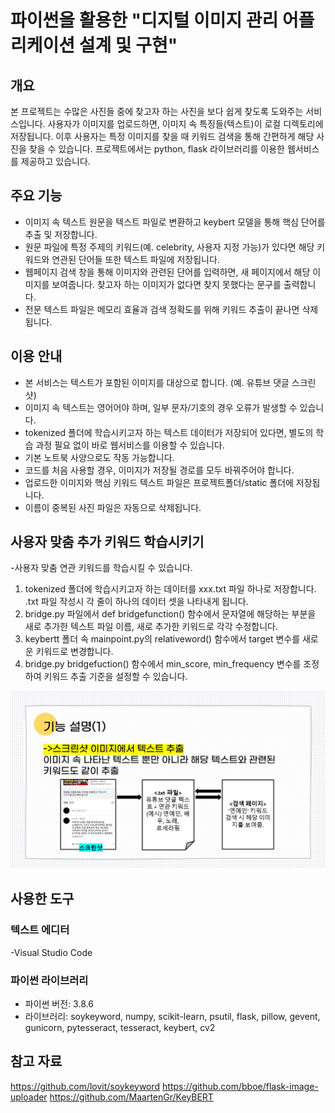 # 파이썬을 활용한 "디지털 이미지 관리 어플리케이션 설계 및 구현"

## 개요

본 프로젝트는 수많은 사진들 중에 찾고자 하는 사진을 보다 쉽게 찾도록 도와주는 서비스입니다. 사용자가 이미지를 업로드하면, 이미지 속 특징들(텍스트)이 로컬 디렉토리에 저장됩니다. 이후 사용자는 특정 이미지를 찾을 때 키워드 검색을 통해 간편하게 해당 사진을 찾을 수 있습니다.
프로젝트에서는 python, flask 라이브러리를 이용한 웹서비스를 제공하고 있습니다.

## 주요 기능

- 이미지 속 텍스트 원문을 텍스트 파일로 변환하고 keybert 모델을 통해 핵심 단어를 추출 및 저장합니다.
- 원문 파일에 특정 주제의 키워드(예. celebrity, 사용자 지정 가능)가 있다면 해당 키워드와 연관된 단어들 또한 텍스트 파일에 저장됩니다.
- 웹페이지 검색 창을 통해 이미지와 관련된 단어를 입력하면, 새 페이지에서 해당 이미지를 보여줍니다. 찾고자 하는 이미지가 없다면 찾지 못했다는 문구를 출력합니다.
- 전문 텍스트 파일은 메모리 효율과 검색 정확도를 위해 키워드 추출이 끝나면 삭제됩니다.

## 이용 안내

- 본 서비스는 텍스트가 포함된 이미지를 대상으로 합니다. (예. 유튜브 댓글 스크린샷)
- 이미지 속 텍스트는 영어어야 하며, 일부 문자/기호의 경우 오류가 발생할 수 있습니다.
- tokenized 폴더에 학습시키고자 하는 텍스트 데이터가 저장되어 있다면, 별도의 학습 과정 필요 없이 바로 웹서비스를 이용할 수 있습니다.
- 기본 노트북 사양으로도 작동 가능합니다.
- 코드를 처음 사용할 경우, 이미지가 저장될 경로를 모두 바꿔주어야 합니다.
- 업로드한 이미지와 핵심 키워드 텍스트 파일은 프로젝트폴더/static 폴더에 저장됩니다.
- 이름이 중복된 사진 파일은 자동으로 삭제됩니다.

## 사용자 맞춤 추가 키워드 학습시키기

-사용자 맞춤 연관 키워드를 학습시킬 수 있습니다.

1) tokenized 폴더에 학습시키고자 하는 데이터를 xxx.txt 파일 하나로 저장합니다. .txt 파일 작성시 각 줄이 하나의 데이터 셋을 나타내게 됩니다.
2) bridge.py 파일에서 def bridgefunction() 함수에서 문자열에 해당하는 부분을 새로 추가한 텍스트 파일 이름, 새로 추가한 키워드로 각각 수정합니다.
3) keybertt 폴더 속 mainpoint.py의 relativeword() 함수에서 target 변수를 새로운 키워드로 변경합니다.
4) bridge.py bridgefuction() 함수에서 min_score, min_frequency 변수를 조정하여 키워드 추출 기준을 설정할 수 있습니다.

![poster](./slide/슬라이드3.jpg)

## 사용한 도구

### 텍스트 에디터

-Visual Studio Code

### 파이썬 라이브러리

- 파이썬 버전: 3.8.6
- 라이브러리: soykeyword, numpy, scikit-learn, psutil, flask, pillow, gevent, gunicorn, pytesseract, tesseract, keybert, cv2

## 참고 자료

<https://github.com/lovit/soykeyword>
<https://github.com/bboe/flask-image-uploader>
<https://github.com/MaartenGr/KeyBERT>
